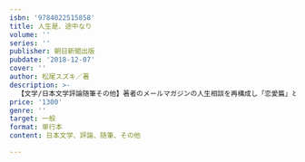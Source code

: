 ```yaml
---
isbn: '9784022515858'
title: 人生是、途中なり
volume: ''
series: ''
publisher: 朝日新聞出版
pubdate: '2018-12-07'
cover: ''
author: 松尾スズキ／著
description: >-
  【文学/日本文学評論随筆その他】著者のメールマガジンの人生相談を再構成し「恋愛篇」と「人生篇」の２冊に分けて書籍化。こちらは「人生篇」。演出家、作家、俳優、映画監督とさまざまな仕事をこなす著者が「仕事」「人付き合い」「生きざま」の悩みついて真摯に答える。
price: '1300'
genre: ''
target: 一般
format: 単行本
content: 日本文学、評論、随筆、その他

---
```

